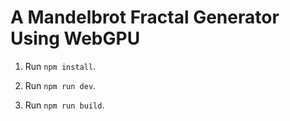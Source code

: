 # A Mandelbrot Fractal Generator Using WebGPU

1. Run `npm install`.

1. Run `npm run dev`.

1. Run `npm run build`.

